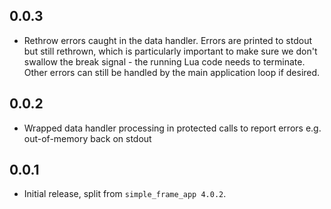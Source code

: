 ## 0.0.3

* Rethrow errors caught in the data handler. Errors are printed to stdout but still rethrown, which is particularly important to make sure we don't swallow the break signal - the running Lua code needs to terminate. Other errors can still be handled by the main application loop if desired.

## 0.0.2

* Wrapped data handler processing in protected calls to report errors e.g. out-of-memory back on stdout

## 0.0.1

* Initial release, split from `simple_frame_app 4.0.2`.
